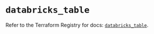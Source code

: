 # `databricks_table`

Refer to the Terraform Registry for docs: [`databricks_table`](https://registry.terraform.io/providers/databricks/databricks/1.40.0/docs/resources/table).
